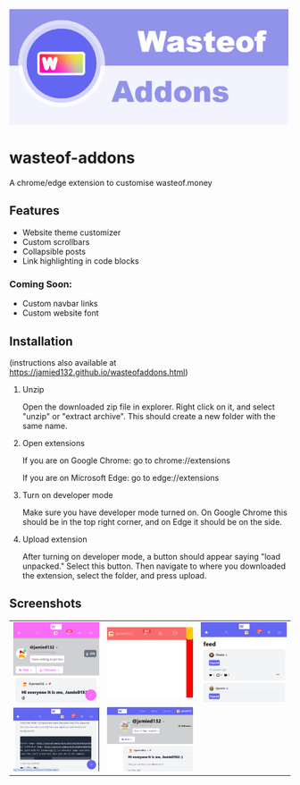 <img src="screenshots/ghbanner.png" alt="banner" width="500">

# wasteof-addons

A chrome/edge extension to customise wasteof.money


## Features

- Website theme customizer
- Custom scrollbars
- Collapsible posts
- Link highlighting in code blocks

### Coming Soon:
- Custom navbar links
- Custom website font


## Installation
(instructions also available at https://jamied132.github.io/wasteofaddons.html)

1. Unzip
    
    Open the downloaded zip file in explorer. Right click on it, and select "unzip" or "extract archive". This should create a new folder with the same name.

2. Open extensions

    If you are on Google Chrome: go to chrome://extensions

    If you are on Microsoft Edge: go to edge://extensions

3. Turn on developer mode

    Make sure you have developer mode turned on. On Google Chrome this should be in the top right corner, and on Edge it should be on the side.

4. Upload extension

    After turning on developer mode, a button should appear saying "load unpacked." Select this button. Then navigate to where you downloaded the extension, select the folder, and press upload.
    
## Screenshots

<table>
  <tr>
    <td><img src="screenshots/custom_theme.png" alt="Custom themes" width="400"></td>
    <td><img src="screenshots/custom_scrollbar.png" alt="Custom scrollbars" width="400"></td>
    <td><img src="screenshots/collapse_posts.png" alt="Collapsible posts" width="400"></td>
  </tr>
  <tr>
    <td><img src="screenshots/white_links.png" alt="Codeblock link highlighting" width="400"></td>
    <td><img src="screenshots/custom_buttons.png" alt="Custom navbar links" width="400"></td>
  </tr>
</table>
